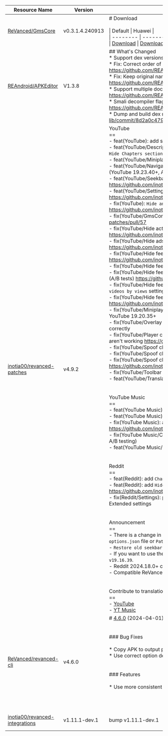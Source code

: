| Resource Name | Version | Changelog | Published On | Build By|
|---------------|---------|-----------|--------------|---------|
| [ReVanced/GmsCore](https://github.com/ReVanced/GmsCore/releases/tag/v0.3.1.4.240913) | v0.3.1.4.240913 | # Download<br><br>\| Default \| Huawei \|<br>\| -------- \| -------- \|<br>\| [Download](https://github.com/ReVanced/GmsCore/releases/download/v0.3.1.4.240913/app.revanced.android.gms-240913008-signed.apk) \|  [Download](https://github.com/ReVanced/GmsCore/releases/download/v0.3.1.4.240913/app.revanced.android.gms-240913008-hw-signed.apk) \|<br> | 2024-04-05T02:37:11Z | [Docker-py-revanced](https://github.com/nikhilbadyal/docker-py-revanced) |
| [REAndroid/APKEditor](https://github.com/REAndroid/APKEditor/releases/tag/V1.3.8) | V1.3.8 | ## What's Changed<br>* Support dex versions upto 40 #100 <br>* Fix: Correct order of resource config flags: https://github.com/REAndroid/ARSCLib/commit/3c31e3e37f19227b7957621a6c82dc7385da6c64<br>* Fix: Keep original namespace prefix for non android schemas: https://github.com/REAndroid/ARSCLib/commit/0a401700ce4568f13f7c2a39ec91ac8656409a91<br>* Support multiple document elements on xml: https://github.com/REAndroid/ARSCLib/commit/db925e86d4cbf51497f35f41a6aae33289a4e9fc<br>* Smali decompiler flag to exclude debug information: #102 by @Kirlif and: https://github.com/REAndroid/smali-lib/commit/39511f916fa845dae344a2f59a66bccdaba8de93<br>* Dump and build dex markers: https://github.com/REAndroid/smali-lib/commit/8d2a0c479190f657cb59f64a74835ab430fb6326 | 2024-05-01T21:44:39Z | [Docker-py-revanced](https://github.com/nikhilbadyal/docker-py-revanced) |
| [inotia00/revanced-patches](https://github.com/inotia00/revanced-patches/releases/tag/v4.9.2) | v4.9.2 | YouTube<br>==<br>- feat(YouTube): add support version `19.23.40`, drop support version `19.20.35`, `19.21.40`<br>- feat(YouTube/Description components): separate the `Hide Key concepts section` setting from the `Hide Chapters section` setting https://github.com/inotia00/ReVanced_Extended/issues/2102<br>- feat(YouTube/Miniplayer): add `Enable drag and drop` setting (YouTube 19.23.40+)<br>- feat(YouTube/Navigation bar components): add `Enable translucent navigation bar` settings (YouTube 19.23.40+, Android 12+) https://github.com/inotia00/ReVanced_Extended/issues/2177<br>- feat(YouTube/Seekbar components): add `Enable Cairo seekbar` settings (YouTube 19.23.40+) https://github.com/inotia00/ReVanced_Extended/issues/2178<br>- feat(YouTube/Settings): Remove quotations from proper nouns https://github.com/inotia00/revanced-patches/pull/56<br>- fix(YouTube): `Hide animated button background` patch doesnt work https://github.com/inotia00/ReVanced_Extended/issues/2179<br>- fix(YouTube/GmsCore support): spoof package name https://github.com/inotia00/revanced-patches/pull/57<br>- fix(YouTube/Hide action buttons) : empty space is left after hiding all action buttons under videos https://github.com/inotia00/ReVanced_Extended/issues/2180<br>- fix(YouTube/Hide ads): app crashes in the old client https://github.com/inotia00/ReVanced_Extended/issues/2146<br>- fix(YouTube/Hide feed components): `Hide carousel shelf` setting does not work (A/B tests) https://github.com/inotia00/ReVanced_Extended/issues/2172<br>- fix(YouTube/Hide feed components): `Hide comments by keywords` setting hides unintended layout<br>- fix(YouTube/Hide feed components): `Hide expandable chip under videos` setting does not work (A/B tests) https://github.com/inotia00/ReVanced_Extended/issues/2173<br>- fix(YouTube/Hide feed components): `Keyword filter`, `Hide low views video`, `Hide recommended videos by views` setting does not work (A/B tests)<br>- fix(YouTube/Hide feed components): community posts are not hidden https://github.com/inotia00/ReVanced_Extended/issues/2074<br>- fix(YouTube/Miniplayer): `Hide expand and close buttons` setting is not disabled in `Modern 1` on YouTube 19.20.35+<br>- fix(YouTube/Overlay buttons): in devices that do not use `xxhdpi`, some buttons are not replaced correctly<br>- fix(YouTube/Player components): `Hide Open mix playlist button` and `Hide Open playlist button` aren't working https://github.com/inotia00/ReVanced_Extended/issues/2174<br>- fix(YouTube/Spoof client): change default value to ON<br>- fix(YouTube/Spoof client): seekbar thumbnail not shown in `Android Testsuite` client<br>- fix(YouTube/Spoof client): update side-effects https://github.com/inotia00/ReVanced_Extended/issues/2166<br>- fix(YouTube/Toolbar components): add support for Cairo icon<br>- feat(YouTube/Translations): update translation<br><br><br>YouTube Music<br>==<br>- feat(YouTube Music): add support versions `7.05.54` ~ `7.06.53`<br>- feat(YouTube Music): add `Enable Cairo splash animation` patch (YouTube Music 7.06.53+)<br>- fix(YouTube Music): app crashes at old client https://github.com/inotia00/ReVanced_Extended/issues/2168<br>- fix(YouTube Music/Custom header for YouTube Music): patch not applied to some users (due to A/B testing)<br>- feat(YouTube Music/Translations): update translation<br><br><br>Reddit<br>==<br>- feat(Reddit): add `Change version code` patch<br>- feat(Reddit): add `Hide recommended communities shelf` patch https://github.com/inotia00/ReVanced_Extended/issues/2114<br>- fix(Reddit/Settings): patch option `RVX settings menu name` does not apply to header in ReVanced Extended settings<br><br><br>Announcement<br>==<br>- There is a change in `options.json`. If you see warnings related to patch options, remove the `options.json` file or `Patch options`.<br>- `Restore old seekbar thumbnails` setting has been deprecated in `YouTube v19.17.41+`.<br>- If you want to use the `Restore old seekbar thumbnails` setting, just patch `YouTube v18.29.38 ~ v19.16.39`.<br>- Reddit 2024.18.0+ can only be patched via [CLI](https://github.com/inotia00/revanced-documentation/blob/main/docs/latest-reddit-patch-info.md).<br>- Compatible ReVanced Manager: [RVX Manager v1.20.4 (fork)](https://github.com/inotia00/revanced-manager/releases/tag/v1.20.4), [RVX Manager v1.18.1 (fork)](https://github.com/inotia00/revanced-manager/releases/tag/v1.18.1)<br><br><br>Contribute to translation<br>==<br>- [YouTube](https://crowdin.com/project/revancedextended)<br>- [YT Music](https://crowdin.com/project/revancedmusicextended) | 2024-06-23T11:51:22Z | [Docker-py-revanced](https://github.com/nikhilbadyal/docker-py-revanced) |
| [ReVanced/revanced-cli](https://github.com/ReVanced/revanced-cli/releases/tag/v4.6.0) | v4.6.0 | # [4.6.0](https://github.com/ReVanced/revanced-cli/compare/v4.5.0...v4.6.0) (2024-04-01)<br><br><br>### Bug Fixes<br><br>* Copy APK to output path when it is not being signed ([366f400](https://github.com/ReVanced/revanced-cli/commit/366f400c5a46491f3f262c7ff4b0df1ae3721f74))<br>* Use correct option description ([45a2ffa](https://github.com/ReVanced/revanced-cli/commit/45a2ffa2dd95ee8ac3c4d466463c9a5b869b8da1))<br><br><br>### Features<br><br>* Use more consistent option name ([223629c](https://github.com/ReVanced/revanced-cli/commit/223629c663dcd94d237110e09e4e152aa03867f9))<br><br><br><br> | 2024-04-01T14:57:09Z | [Docker-py-revanced](https://github.com/nikhilbadyal/docker-py-revanced) |
| [inotia00/revanced-integrations](https://github.com/inotia00/revanced-integrations/releases/tag/v1.11.1-dev.1) | v1.11.1-dev.1 | bump v1.11.1-dev.1 | 2024-06-27T15:09:34Z | [Docker-py-revanced](https://github.com/nikhilbadyal/docker-py-revanced) |